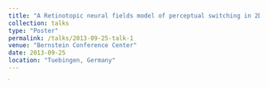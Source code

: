 ```yaml
---
title: "A Retinotopic neural fields model of perceptual switching in 2D motion integration"
collection: talks
type: "Poster"
permalink: /talks/2013-09-25-talk-1
venue: "Bernstein Conference Center"
date: 2013-09-25
location: "Tuebingen, Germany"
---
```



[<img src="../files/Medathati_MT_V1_RetinotopicModel_Bernstein_2013.pmg" style="width:100%; zoom:9%;  float:bottom; padding: 4px"/>](http://www-sop.inria.fr/members/Kartheek.Medathati/Medathati_MT_V1_RetinotopicModel_Bernstein_2013.pdf)

